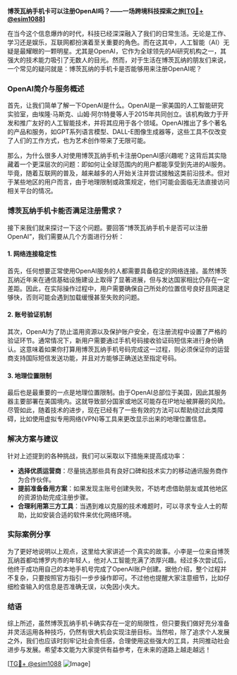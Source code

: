 **博茨瓦纳手机卡可以注册OpenAI吗？——一场跨境科技探索之旅[[TG💪+ @esim1088](https://t.me/s/esim1088)]**

在当今这个信息爆炸的时代，科技已经深深融入了我们的日常生活。无论是工作、学习还是娱乐，互联网都扮演着至关重要的角色。而在这其中，人工智能（AI）无疑是最耀眼的一颗明星。尤其是OpenAI，它作为全球领先的AI研究机构之一，其强大的技术能力吸引了无数人的目光。然而，对于生活在博茨瓦纳的朋友们来说，一个常见的疑问就是：博茨瓦纳的手机卡是否能够用来注册OpenAI呢？

### OpenAI简介与服务概述

首先，让我们简单了解一下OpenAI是什么。OpenAI是一家美国的人工智能研究实验室，由埃隆·马斯克、山姆·阿尔特曼等人于2015年共同创立。该机构致力于开发和推广友好的人工智能技术，并将其应用于各个领域。OpenAI推出了多个著名的产品和服务，如GPT系列语言模型、DALL-E图像生成器等，这些工具不仅改变了人们的工作方式，也为艺术创作带来了无限可能。

那么，为什么很多人对使用博茨瓦纳手机卡注册OpenAI感兴趣呢？这背后其实隐藏着一个更深层次的问题：即如何让全球范围内的用户都能享受到先进的AI服务。毕竟，随着互联网的普及，越来越多的人开始关注并尝试接触这类前沿技术。但对于某些地区的用户而言，由于地理限制或政策规定，他们可能会面临无法直接访问相关平台的情况。

### 博茨瓦纳手机卡能否满足注册需求？

接下来我们就来探讨一下这个问题。要回答“博茨瓦纳手机卡是否可以注册OpenAI”，我们需要从几个方面进行分析：

#### 1. 网络连接稳定性

首先，任何想要正常使用OpenAI服务的人都需要具备稳定的网络连接。虽然博茨瓦纳近年来在通信基础设施建设上取得了显著进展，但与发达国家相比仍存在一定差距。因此，在实际操作过程中，用户需要确保自己所处的位置信号良好且网速足够快，否则可能会遇到加载缓慢甚至失败的问题。

#### 2. 账号验证机制

其次，OpenAI为了防止滥用资源以及保护账户安全，在注册流程中设置了严格的验证环节。通常情况下，新用户需要通过手机号码接收验证码短信来进行身份确认。这意味着如果你打算用博茨瓦纳手机号码完成这一过程，则必须保证你的运营商支持国际短信发送功能，并且对方能够正确送达至指定号码。

#### 3. 地理位置限制

最后也是最重要的一点是地理位置限制。由于OpenAI总部位于美国，因此其服务器主要部署在美国境内。这就导致部分国家或地区可能存在IP地址被屏蔽的风险。尽管如此，随着技术的进步，现在已经有了一些有效的方法可以帮助绕过此类障碍，比如使用虚拟专用网络(VPN)等工具来更改显示出来的地理位置信息。

### 解决方案与建议

针对上述提到的各种挑战，我们可以采取以下措施来提高成功率：

- **选择优质运营商**：尽量挑选那些具有良好口碑和技术实力的移动通讯服务商作为合作伙伴。
- **提前准备备用方案**：如果发现主账号创建失败，不妨考虑借助朋友或其他地区的资源协助完成注册步骤。
- **合理利用第三方工具**：当遇到难以克服的技术难题时，可以寻求专业人士的帮助，比如安装合适的软件来优化网络环境。

### 实际案例分享

为了更好地说明以上观点，这里给大家讲述一个真实的故事。小李是一位来自博茨瓦纳首都哈博罗内市的年轻人，他对人工智能充满了浓厚兴趣。经过多次尝试后，他终于成功用自己的本地手机号完成了OpenAI账户创建。据他介绍，整个过程并不复杂，只要按照官方指引一步步操作即可。不过他也提醒大家注意细节，比如仔细检查输入的信息是否准确无误，以免因小失大。

### 结语

综上所述，虽然博茨瓦纳手机卡确实存在一定的局限性，但只要我们做好充分准备并灵活运用各种技巧，仍然有很大机会实现注册目标。当然啦，除了追求个人发展之外，我们也应该时刻牢记社会责任感，合理使用这些强大的工具，共同推动社会进步与发展。希望本文能为大家提供有益参考，在未来的道路上越走越远！

[[TG💪+ @esim1088](https://t.me/s/esim1088) ![Image](https://i.postimg.cc/4NQfJmqS/Snipaste-2025-05-13-00-14-12.png)]